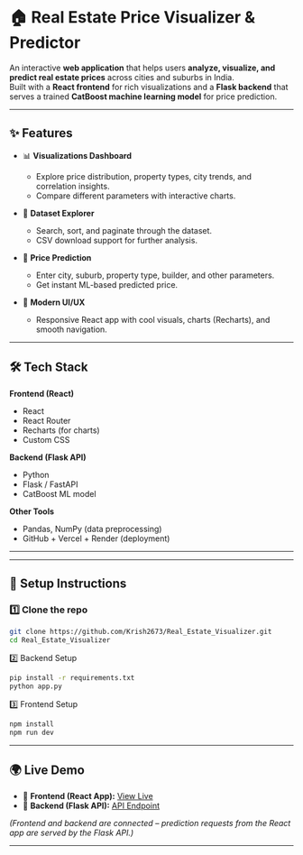 # 🏠 Real Estate Price Visualizer & Predictor

An interactive **web application** that helps users **analyze, visualize, and predict real estate prices** across cities and suburbs in India.  
Built with a **React frontend** for rich visualizations and a **Flask backend** that serves a trained **CatBoost machine learning model** for price prediction.  

---

## ✨ Features

- 📊 **Visualizations Dashboard**  
  - Explore price distribution, property types, city trends, and correlation insights.  
  - Compare different parameters with interactive charts.  

- 📑 **Dataset Explorer**  
  - Search, sort, and paginate through the dataset.  
  - CSV download support for further analysis.  

- 🤖 **Price Prediction**  
  - Enter city, suburb, property type, builder, and other parameters.  
  - Get instant ML-based predicted price.  

- 🎨 **Modern UI/UX**  
  - Responsive React app with cool visuals, charts (Recharts), and smooth navigation.  

---

## 🛠️ Tech Stack

**Frontend (React)**  
- React
- React Router
- Recharts (for charts)  
- Custom CSS  

**Backend (Flask API)**  
- Python  
- Flask / FastAPI  
- CatBoost ML model  

**Other Tools**  
- Pandas, NumPy (data preprocessing)  
- GitHub + Vercel + Render (deployment)  

---

---

## 🚀 Setup Instructions

### 1️⃣ Clone the repo
```bash
git clone https://github.com/Krish2673/Real_Estate_Visualizer.git
cd Real_Estate_Visualizer
```

2️⃣ Backend Setup
```bash
pip install -r requirements.txt
python app.py
```

3️⃣ Frontend Setup
```bash
npm install
npm run dev
```

---

## 🌍 Live Demo

- 🔗 **Frontend (React App):** [View Live](https://real-estate-visualizer.vercel.app/)
- 🔗 **Backend (Flask API):** [API Endpoint](https://real-estate-visualizer-backend.onrender.com)

*(Frontend and backend are connected – prediction requests from the React app are served by the Flask API.)*

---
